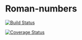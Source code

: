 # Roman-numbers

[![Build Status](https://travis-ci.org/PKpacheco/exec_roman_numerals.svg?branch=master)](https://travis-ci.org/PKpacheco/exec_roman_numerals)

[![Coverage Status](https://coveralls.io/repos/github/PKpacheco/exec_roman_numerals/badge.svg?branch=master)](https://coveralls.io/github/PKpacheco/exec_roman_numerals?branch=master)
